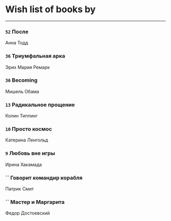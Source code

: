 # Wish list of books by [](https://plus.google.com/u/0/104731829794763834502/)
---

### `52` После
Анна Тодд

### `36` Триумфальная арка
Эрих Мария Ремарк

### `36` Becoming
Мишель Обама

### `13` Радикальное прощение
Колин Типпинг

### `10` Просто космос
Катерина Ленгольд

### `9` Любовь вне игры
Ирина Хакамада

### `` Говорит командир корабля
Патрик Смит

### `` Мастер и Маргарита
Федор Достоевский

